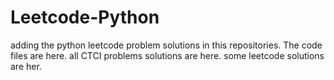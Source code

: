 # Leetcode-Python
adding the python leetcode problem solutions in this repositories. 
The code files are here.
all CTCI problems solutions are here.
some leetcode solutions are her.











































































































































































































































































































































































































































































































































































































































































